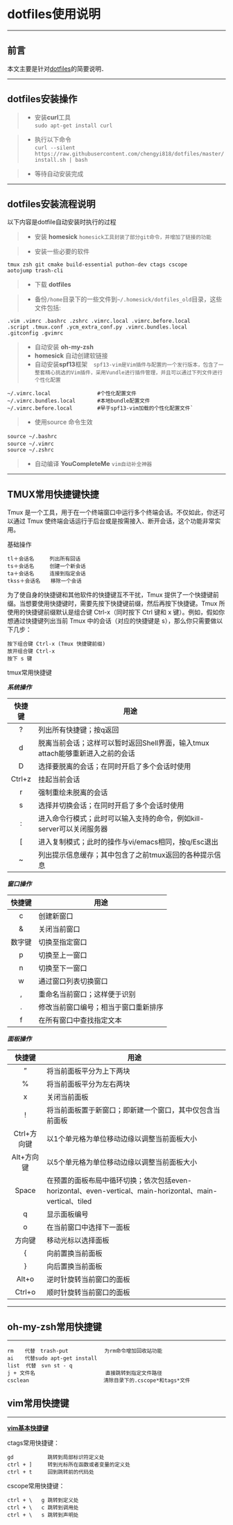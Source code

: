 # dotfiles使用说明
---

## 前言

本文主要是针对[dotfiles](https://github.com/chengyi818/dotfiles)的简要说明．
****
## dotfiles安装操作

> * 安装**curl**工具  
`sudo apt-get install curl`

> * 执行以下命令   
`curl --silent https://raw.githubusercontent.com/chengyi818/dotfiles/master/install.sh | bash`

> * 等待自动安装完成

****

## dotfiles安装流程说明
以下内容是dotfile自动安装时执行的过程
> * 安装 **homesick** `homesick工具封装了部分git命令，并增加了链接的功能`

> * 安装一些必要的软件
```
tmux zsh git cmake build-essential puthon-dev ctags cscope
aotojump trash-cli
```
> * 下载 **dotfiles**

> * 备份`/home`目录下的一些文件到`~/.homesick/dotfiles_old`目录，这些文件包括:
```
.vim .vimrc .bashrc .zshrc .vimrc.local .vimrc.before.local
.script .tmux.conf .ycm_extra_conf.py .vimrc.bundles.local
.gitconfig .gvimrc
```
> * 自动安装 **oh-my-zsh**
> * **homesick** 自动创建软链接
> * 自动安装**spf13**框架　`spf13-vim是Vim插件与配置的一个发行版本，包含了一整套精心挑选的Vim插件，采用Vundle进行插件管理，并且可以通过下列文件进行个性化配置`
```
~/.vimrc.local               #个性化配置文件
~/.vimrc.bundles.local       #本地bundle配置文件        
~/.vimrc.before.local        #早于spf13-vim加载的个性化配置文件`
```
> * 使用source 命令生效　
```
source ~/.bashrc　
source ~/.vimrc　
source ~/.zshrc
```
> * 自动编译 **YouCompleteMe** `vim自动补全神器`

----

## TMUX常用快捷键快捷
Tmux 是一个工具，用于在一个终端窗口中运行多个终端会话。不仅如此，你还可以通过 Tmux 使终端会话运行于后台或是按需接入、断开会话，这个功能非常实用。

基础操作
```
tl＋会话名　　　列出所有回话
ts＋会话名     创建一个新会话
ta＋会话名     连接到指定会话
tkss＋会话名　　移除一个会话
```
为了使自身的快捷键和其他软件的快捷键互不干扰，Tmux 提供了一个快捷键前缀。当想要使用快捷键时，需要先按下快捷键前缀，然后再按下快捷键。Tmux 所使用的快捷键前缀默认是组合键 Ctrl-x（同时按下 Ctrl 键和 x 键）。例如，假如你想通过快捷键列出当前 Tmux 中的会话（对应的快捷键是 s），那么你只需要做以下几步：
```
按下组合键 Ctrl-x (Tmux 快捷键前缀)
放开组合键 Ctrl-x
按下 s 键
```
tmux常用快捷键

***系统操作***

|快捷键|用途|
|:-------------:| -----|
|?|列出所有快捷键；按q返回|
|d|脱离当前会话；这样可以暂时返回Shell界面，输入tmux attach能够重新进入之前的会话
|D|	选择要脱离的会话；在同时开启了多个会话时使用
|Ctrl+z|	挂起当前会话
|r|强制重绘未脱离的会话
|s|	选择并切换会话；在同时开启了多个会话时使用
|:|	进入命令行模式；此时可以输入支持的命令，例如kill-server可以关闭服务器
|[|	进入复制模式；此时的操作与vi/emacs相同，按q/Esc退出
|~|	列出提示信息缓存；其中包含了之前tmux返回的各种提示信息
***窗口操作***

|快捷键|用途|
|:-------------:| -----|
|c|	创建新窗口
|&|	关闭当前窗口
|数字键|	切换至指定窗口
|p|	切换至上一窗口
|n|	切换至下一窗口
|w|	通过窗口列表切换窗口
|,|	重命名当前窗口；这样便于识别
|.|	修改当前窗口编号；相当于窗口重新排序
|f|	在所有窗口中查找指定文本
***面板操作***

|快捷键|用途|
|:-------------:| -----|
|”|	将当前面板平分为上下两块
|%|	将当前面板平分为左右两块
|x|	关闭当前面板
|!|	将当前面板置于新窗口；即新建一个窗口，其中仅包含当前面板
|Ctrl+方向键|	以1个单元格为单位移动边缘以调整当前面板大小
|Alt+方向键|	以5个单元格为单位移动边缘以调整当前面板大小
|Space|	在预置的面板布局中循环切换；依次包括even-horizontal、even-vertical、main-horizontal、main-vertical、tiled
|q|	显示面板编号
|o|	在当前窗口中选择下一面板
|方向键|	移动光标以选择面板
|{|	向前置换当前面板
|}|	向后置换当前面板
|Alt+o|	逆时针旋转当前窗口的面板
|Ctrl+o|	顺时针旋转当前窗口的面板


----

## oh-my-zsh常用快捷键
****
```
rm 　 代替　trash-put  　        为rm命令增加回收站功能
ai 　 代替sudo apt-get install　
list  代替　svn st - q
j + 文件名　　　　　　　           直接跳转到指定文件路径
csclean                        清除目录下的.cscope*和tags*文件
```
## vim常用快捷键
****
**[vim基本快捷键](http://blog.csdn.net/ceven2010/article/details/7406341)**

ctags常用快捷键：
```
gd 　　　　　　跳转到局部标识符定义处
ctrl + ]     转到光标所在函数或者变量的定义处
ctrl + t     回到跳转前的代码处
```
cscope常用快捷键：
```
ctrl + \   g 跳转到定义处
ctrl + \   c 跳转到调用处
ctrl + \   s 跳转到声明处
```
